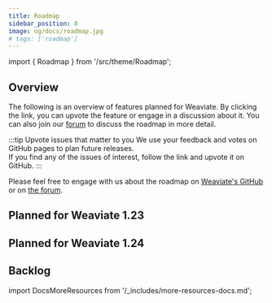 ```yaml
---
title: Roadmap
sidebar_position: 0
image: og/docs/roadmap.jpg
# tags: ['roadmap']
---
```


import { Roadmap } from '/src/theme/Roadmap';

## Overview

The following is an overview of features planned for Weaviate. By clicking the link, you can upvote the feature or engage in a discussion about it. You can also join our [forum](https://forum.weaviate.io/) to discuss the roadmap in more detail.

:::tip Upvote issues that matter to you
We use your feedback and votes on GitHub pages to plan future releases.<br/>
If you find any of the issues of interest, follow the link and upvote <i className="far fa-thumbs-up"></i> it on GitHub.
:::

Please feel free to engage with us about the roadmap on [Weaviate's GitHub](https://github.com/weaviate/weaviate) or on [the forum](https://forum.weaviate.io/).

## Planned for Weaviate 1.23

<Roadmap label="planned-1.23"/>

## Planned for Weaviate 1.24

<Roadmap label="planned-1.24"/>

## Backlog

<Roadmap label="backlog"/>


import DocsMoreResources from '/_includes/more-resources-docs.md';

<DocsMoreResources />
